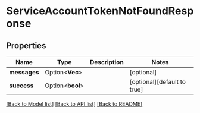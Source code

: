 # ServiceAccountTokenNotFoundResponse

## Properties

Name | Type | Description | Notes
------------ | ------------- | ------------- | -------------
**messages** | Option<**Vec<String>**> |  | [optional]
**success** | Option<**bool**> |  | [optional][default to true]

[[Back to Model list]](../README.md#documentation-for-models) [[Back to API list]](../README.md#documentation-for-api-endpoints) [[Back to README]](../README.md)


